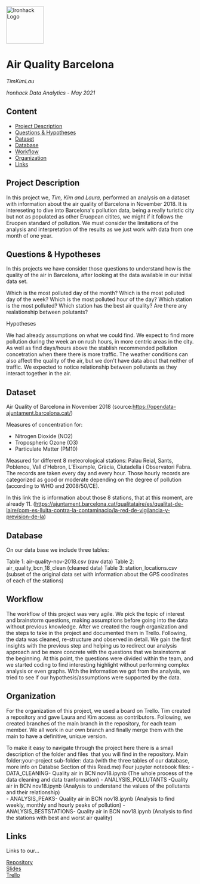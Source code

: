 <img src="https://bit.ly/2VnXWr2" alt="Ironhack Logo" width="100"/>

# Air Quality Barcelona
*TimKimLau*

*Ironhack Data Analytics - May 2021*

## Content
- [Project Description](#project-description)
- [Questions & Hypotheses](#questions-hypotheses)
- [Dataset](#dataset)
- [Database](#database)
- [Workflow](#workflow)
- [Organization](#organization)
- [Links](#links)


## Project Description

In this project we, *Tim, Kim and Laura,* performed an analysis on a dataset with information about the air quality of Barcelona in November 2018. 
It is intereseting to dive into Barcelona's pollution data, being a really turistic city but not as populated as other Eruopean citites, we might if it follows the Eruopen standard of pollution.
We must consider the limitations of the analysis and interpretation of the results as we just work with data from one month of one year. 


## Questions & Hypotheses

In this projects we have consider those questions to understand how is the quality of the air in Barcelona, after looking at the data available in our initial data set.

Which is the most polluted day of the month?
Which is the most polluted day of the week?
Which is the most polluted hour of the day?
Which station is the most polluted?
Which station has the best air quality?
Are there any realationship between polutants?

Hypotheses

We had already assumptions on what we could find. We expect to find more pollution during the week an on rush hours, in more centric areas in the city. 
As well as find days/hours above the stablish recommended pollution concetration when there there is more traffic. The weather conditions can also affect the quality of the air, but we don't have data about that neither of traffic.
We expected to notice relationship between pollutants as they interact together in the air.



## Dataset

Air Quality of Barcelona in November 2018 (source:https://opendata-ajuntament.barcelona.cat/)

Measures of concentration for:
- Nitrogen Dioxide (NO2)
- Tropospheric Ozone (O3) 
- Particulate Matter (PM10)

Measured for different 8 meteorological stations: Palau Reial, Sants, Poblenou, Vall d’Hebron, L’Eixample, Gràcia, Ciutadella i Observatori Fabra. 
The records are taken every day and every hour.
Those hourly records are categorized as good or moderate depending on the degree of pollution (according to WHO and 2008/50/CE).

In this link the is information about those 8 stations, that at this moment, are already 11.
(https://ajuntament.barcelona.cat/qualitataire/es/qualitat-de-laire/com-es-lluita-contra-la-contaminacio/la-red-de-vigilancia-y-prevision-de-la)




## Database

On our data base we include three tables:

Table 1: air-quality-nov-2018.csv (raw data)
Table 2: air_quality_bcn_18_clean (cleaned data)
Table 3: station_locations.csv (subset of the original data set with information about the GPS coodinates of each of the stations)

## Workflow

The workflow of this project was very agile. 
We pick the topic of interest and brainstorm questions, making assumptions before going into the data without previous knowledge. After we created the rough organization and the steps to take in the project and documented them in Trello.
Following, the data was cleaned, re-structure and observed in detail.
We gain the first insights with the previous step and helping us to redirect our analysis approach and be more concrete with the questions that we brainstorm at the beginning. At this point, the questions were divided within the team, and we started coding to find interesting highlight without performing complex analysis or even graphs.
With the information we got from the analysis, we tried to see if our hypothesis/assumptions were supported by the data.


## Organization

For the organization of this project, we used a board on Trello.
Tim created a repository and gave Laura and Kim access as contributors. Following, we created branches of the main branch in the repository, for each team member. We all work in our own branch and finally merge them with the main to have a definitive, unique version.

To make it easy to navigate through the project here there is a small description of the folder and files  that you will find in the repository.
Main folder:your-project
			sub-folder: data (with the three tables of our database, more info on Databse Section of this Read.me)
			Four jupyter notebook files: 
			- DATA_CLEANING- Quality air in BCN nov18.ipynb (The whole process of the data cleaning and data tranformation)
			- ANALYSIS_POLLUTANTS -Quality air in BCN nov18.ipynb (Analysis to understand the values of the pollutants and their relationship)		 
			- ANALYSIS_PEAKS- Quality air in BCN nov18.ipynb (Analysis to find weekly, monthly and hourly peaks of pollution)
			- ANALYSIS_BESTSTATIONS- Quality air in BCN nov18.ipynb (Analysis to find the stations with best and worst air quality)

## Links
Links to our...

[Repository](https://github.com/TimEisenmenger/Project-Week-2-Barcelona)  
[Slides](https://docs.google.com/presentation/d/1vvP2H66x_Rild6tgr51jbMLzqhka86k5nCL3I2n5KgI/edit?usp=sharing)  
[Trello](https://trello.com/b/SlZB3v2Q/timkimlauprojects2)  
